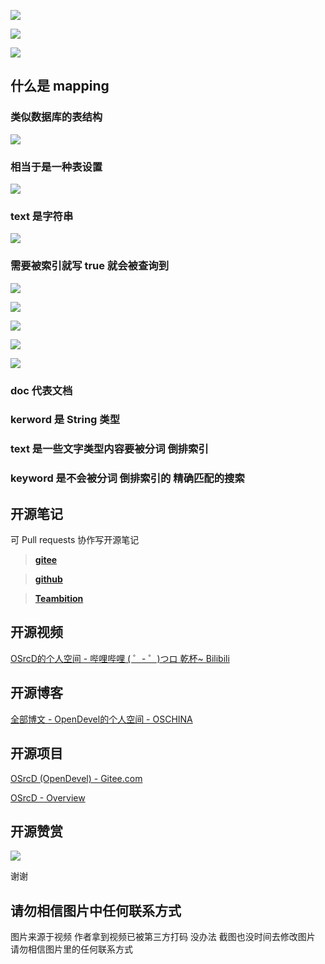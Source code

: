 ![](https://tcs.teambition.net/storage/312135cffc77ed8b20d2f2e875f9de333bcf?Signature=eyJhbGciOiJIUzI1NiIsInR5cCI6IkpXVCJ9.eyJBcHBJRCI6IjU5Mzc3MGZmODM5NjMyMDAyZTAzNThmMSIsIl9hcHBJZCI6IjU5Mzc3MGZmODM5NjMyMDAyZTAzNThmMSIsIl9vcmdhbml6YXRpb25JZCI6IjVmNTQ2ZDkyODI1NWU3ZjU1MzkxZmUwOSIsImV4cCI6MTYxMDI3Nzk4MywiaWF0IjoxNjA5NjczMTgzLCJyZXNvdXJjZSI6Ii9zdG9yYWdlLzMxMjEzNWNmZmM3N2VkOGIyMGQyZjJlODc1ZjlkZTMzM2JjZiJ9.NGay1Xs136n2m3WgFPSCotU3tTWSH6dw8483X0DS-FU&download=image.png "")

![](https://tcs.teambition.net/storage/31215f02f597f1325bd38b2a6bf0853b29b1?Signature=eyJhbGciOiJIUzI1NiIsInR5cCI6IkpXVCJ9.eyJBcHBJRCI6IjU5Mzc3MGZmODM5NjMyMDAyZTAzNThmMSIsIl9hcHBJZCI6IjU5Mzc3MGZmODM5NjMyMDAyZTAzNThmMSIsIl9vcmdhbml6YXRpb25JZCI6IjVmNTQ2ZDkyODI1NWU3ZjU1MzkxZmUwOSIsImV4cCI6MTYxMDI3Nzk5MCwiaWF0IjoxNjA5NjczMTkwLCJyZXNvdXJjZSI6Ii9zdG9yYWdlLzMxMjE1ZjAyZjU5N2YxMzI1YmQzOGIyYTZiZjA4NTNiMjliMSJ9.CWZjfuujfFNZa-lPK3Jh6MN4VhjV3GCygDuCwFifmLw&download=image.png "")

![](https://tcs.teambition.net/storage/3121418ca014cc26fda3015a904f7746ce16?Signature=eyJhbGciOiJIUzI1NiIsInR5cCI6IkpXVCJ9.eyJBcHBJRCI6IjU5Mzc3MGZmODM5NjMyMDAyZTAzNThmMSIsIl9hcHBJZCI6IjU5Mzc3MGZmODM5NjMyMDAyZTAzNThmMSIsIl9vcmdhbml6YXRpb25JZCI6IjVmNTQ2ZDkyODI1NWU3ZjU1MzkxZmUwOSIsImV4cCI6MTYxMDI3ODAwMCwiaWF0IjoxNjA5NjczMjAwLCJyZXNvdXJjZSI6Ii9zdG9yYWdlLzMxMjE0MThjYTAxNGNjMjZmZGEzMDE1YTkwNGY3NzQ2Y2UxNiJ9.hJc4pxEq7a8MI0Zg-Y4cPAMUtoFsuNMCEG1HSo_tMVQ&download=image.png "")

## 什么是 mapping

### 类似数据库的表结构

![](https://tcs.teambition.net/storage/3121db708ec7564f261237021b6405d81cb3?Signature=eyJhbGciOiJIUzI1NiIsInR5cCI6IkpXVCJ9.eyJBcHBJRCI6IjU5Mzc3MGZmODM5NjMyMDAyZTAzNThmMSIsIl9hcHBJZCI6IjU5Mzc3MGZmODM5NjMyMDAyZTAzNThmMSIsIl9vcmdhbml6YXRpb25JZCI6IjVmNTQ2ZDkyODI1NWU3ZjU1MzkxZmUwOSIsImV4cCI6MTYxMDI3ODE1NiwiaWF0IjoxNjA5NjczMzU2LCJyZXNvdXJjZSI6Ii9zdG9yYWdlLzMxMjFkYjcwOGVjNzU2NGYyNjEyMzcwMjFiNjQwNWQ4MWNiMyJ9.JO39TIjFF2Y3zbAOVV-Bb7mgt2liUVEi20KhJft3KmE&download=image.png "")

### 相当于是一种表设置

![](https://tcs.teambition.net/storage/3121d13e26d6439217738448e9dfd2bbb8d3?Signature=eyJhbGciOiJIUzI1NiIsInR5cCI6IkpXVCJ9.eyJBcHBJRCI6IjU5Mzc3MGZmODM5NjMyMDAyZTAzNThmMSIsIl9hcHBJZCI6IjU5Mzc3MGZmODM5NjMyMDAyZTAzNThmMSIsIl9vcmdhbml6YXRpb25JZCI6IjVmNTQ2ZDkyODI1NWU3ZjU1MzkxZmUwOSIsImV4cCI6MTYxMDI3ODIzOCwiaWF0IjoxNjA5NjczNDM4LCJyZXNvdXJjZSI6Ii9zdG9yYWdlLzMxMjFkMTNlMjZkNjQzOTIxNzczODQ0OGU5ZGZkMmJiYjhkMyJ9.2OoQ5Sf6Uga_kgpoYP9u0GPT7xVLDz3LjGTg3G4PIq8&download=image.png "")

### text 是字符串

![](https://tcs.teambition.net/storage/312132d57780213c84813084e4aaaa6fc267?Signature=eyJhbGciOiJIUzI1NiIsInR5cCI6IkpXVCJ9.eyJBcHBJRCI6IjU5Mzc3MGZmODM5NjMyMDAyZTAzNThmMSIsIl9hcHBJZCI6IjU5Mzc3MGZmODM5NjMyMDAyZTAzNThmMSIsIl9vcmdhbml6YXRpb25JZCI6IjVmNTQ2ZDkyODI1NWU3ZjU1MzkxZmUwOSIsImV4cCI6MTYxMDI3ODI5MCwiaWF0IjoxNjA5NjczNDkwLCJyZXNvdXJjZSI6Ii9zdG9yYWdlLzMxMjEzMmQ1Nzc4MDIxM2M4NDgxMzA4NGU0YWFhYTZmYzI2NyJ9.Qvyd0DawFLKUPlNwZLJK2ongKXB8z5nikaL-fg4mZXg&download=image.png "")

### 需要被索引就写 true 就会被查询到

![](https://tcs.teambition.net/storage/31214825a709a9726bae74073327877aee26?Signature=eyJhbGciOiJIUzI1NiIsInR5cCI6IkpXVCJ9.eyJBcHBJRCI6IjU5Mzc3MGZmODM5NjMyMDAyZTAzNThmMSIsIl9hcHBJZCI6IjU5Mzc3MGZmODM5NjMyMDAyZTAzNThmMSIsIl9vcmdhbml6YXRpb25JZCI6IjVmNTQ2ZDkyODI1NWU3ZjU1MzkxZmUwOSIsImV4cCI6MTYxMDI3ODQwOCwiaWF0IjoxNjA5NjczNjA4LCJyZXNvdXJjZSI6Ii9zdG9yYWdlLzMxMjE0ODI1YTcwOWE5NzI2YmFlNzQwNzMzMjc4NzdhZWUyNiJ9.GjJZYgccOzMsKo9G-3Ew7SXcqU1Xv86U-uyBubVjnuc&download=image.png "")

![](https://tcs.teambition.net/storage/3121004c7f1bc084a832eaa091e5793a33c7?Signature=eyJhbGciOiJIUzI1NiIsInR5cCI6IkpXVCJ9.eyJBcHBJRCI6IjU5Mzc3MGZmODM5NjMyMDAyZTAzNThmMSIsIl9hcHBJZCI6IjU5Mzc3MGZmODM5NjMyMDAyZTAzNThmMSIsIl9vcmdhbml6YXRpb25JZCI6IjVmNTQ2ZDkyODI1NWU3ZjU1MzkxZmUwOSIsImV4cCI6MTYxMDI3ODQxOCwiaWF0IjoxNjA5NjczNjE4LCJyZXNvdXJjZSI6Ii9zdG9yYWdlLzMxMjEwMDRjN2YxYmMwODRhODMyZWFhMDkxZTU3OTNhMzNjNyJ9.bsNq7GAXSX0J7nGpGGJS5gMJiFyTaXHaXZfrjL2Xvvw&download=image.png "")

![](https://tcs.teambition.net/storage/31216398b7c9deac02910f98de4f9573809d?Signature=eyJhbGciOiJIUzI1NiIsInR5cCI6IkpXVCJ9.eyJBcHBJRCI6IjU5Mzc3MGZmODM5NjMyMDAyZTAzNThmMSIsIl9hcHBJZCI6IjU5Mzc3MGZmODM5NjMyMDAyZTAzNThmMSIsIl9vcmdhbml6YXRpb25JZCI6IjVmNTQ2ZDkyODI1NWU3ZjU1MzkxZmUwOSIsImV4cCI6MTYxMDI3ODQzMSwiaWF0IjoxNjA5NjczNjMxLCJyZXNvdXJjZSI6Ii9zdG9yYWdlLzMxMjE2Mzk4YjdjOWRlYWMwMjkxMGY5OGRlNGY5NTczODA5ZCJ9.BrYUxEBZlq27RVzHqx0hhqiPCPp4ThhzRecbqoTMFCo&download=image.png "")

![](https://tcs.teambition.net/storage/31217293cb84b911b13837d23bd4b28c65d1?Signature=eyJhbGciOiJIUzI1NiIsInR5cCI6IkpXVCJ9.eyJBcHBJRCI6IjU5Mzc3MGZmODM5NjMyMDAyZTAzNThmMSIsIl9hcHBJZCI6IjU5Mzc3MGZmODM5NjMyMDAyZTAzNThmMSIsIl9vcmdhbml6YXRpb25JZCI6IjVmNTQ2ZDkyODI1NWU3ZjU1MzkxZmUwOSIsImV4cCI6MTYxMDI3ODQzOSwiaWF0IjoxNjA5NjczNjM5LCJyZXNvdXJjZSI6Ii9zdG9yYWdlLzMxMjE3MjkzY2I4NGI5MTFiMTM4MzdkMjNiZDRiMjhjNjVkMSJ9.I6wAX1zVZ_nx6HonuJJFnVUAvG_sk2JuYDNkcXnyLTY&download=image.png "")

![](https://tcs.teambition.net/storage/3121821908eb2a0b135d995c7c194134491c?Signature=eyJhbGciOiJIUzI1NiIsInR5cCI6IkpXVCJ9.eyJBcHBJRCI6IjU5Mzc3MGZmODM5NjMyMDAyZTAzNThmMSIsIl9hcHBJZCI6IjU5Mzc3MGZmODM5NjMyMDAyZTAzNThmMSIsIl9vcmdhbml6YXRpb25JZCI6IjVmNTQ2ZDkyODI1NWU3ZjU1MzkxZmUwOSIsImV4cCI6MTYxMDI3ODQ0NiwiaWF0IjoxNjA5NjczNjQ2LCJyZXNvdXJjZSI6Ii9zdG9yYWdlLzMxMjE4MjE5MDhlYjJhMGIxMzVkOTk1YzdjMTk0MTM0NDkxYyJ9.BTAGlCIuM4EPk_2Th-NVWue_EHll9K6vQr8-MD5l4cM&download=image.png "")

### doc 代表文档

### kerword 是 String 类型



### text 是一些文字类型内容要被分词 倒排索引

### keyword 是不会被分词 倒排索引的 精确匹配的搜索



































## 开源笔记

可 Pull requests 协作写开源笔记

> [__gitee__](https://gitee.com/opendevel/java-for-linux)

> [__github__](https://github.com/OSrcD/java-for-linux)

> [__Teambition__](https://tburl.in/lPhmsyaa)

## 开源视频

[OSrcD的个人空间 - 哔哩哔哩 ( ゜- ゜)つロ 乾杯~ Bilibili](https://space.bilibili.com/77266754)

## 开源博客

[全部博文 - OpenDevel的个人空间 - OSCHINA](https://my.oschina.net/u/4675154?tab=newest&catalogId=0)

## 开源项目

[OSrcD (OpenDevel) - Gitee.com](https://gitee.com/OpenDevel)

[OSrcD - Overview](https://github.com/OSrcD)

## 开源赞赏

![](https://tcs.teambition.net/storage/3121aed56e96d914e1046f3b498b493ce232?Signature=eyJhbGciOiJIUzI1NiIsInR5cCI6IkpXVCJ9.eyJBcHBJRCI6IjU5Mzc3MGZmODM5NjMyMDAyZTAzNThmMSIsIl9hcHBJZCI6IjU5Mzc3MGZmODM5NjMyMDAyZTAzNThmMSIsIl9vcmdhbml6YXRpb25JZCI6IjVmNTQ2ZDkyODI1NWU3ZjU1MzkxZmUwOSIsImV4cCI6MTYxMDI4NjMwNywiaWF0IjoxNjA5NjgxNTA3LCJyZXNvdXJjZSI6Ii9zdG9yYWdlLzMxMjFhZWQ1NmU5NmQ5MTRlMTA0NmYzYjQ5OGI0OTNjZTIzMiJ9.k6Y7AOfFSZpao78N2B2BKrEOOfCZAJu2Gwe5-6pa3KY&download=image.png "")

谢谢

## 请勿相信图片中任何联系方式

图片来源于视频 作者拿到视频已被第三方打码 没办法 截图也没时间去修改图片 请勿相信图片里的任何联系方式 

